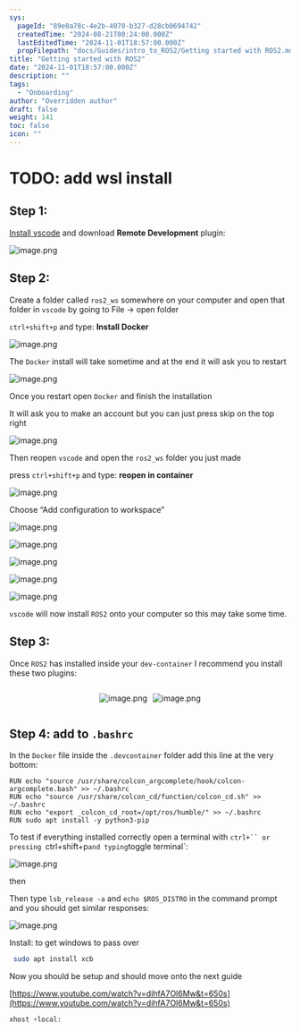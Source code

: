 ```yaml
---
sys:
  pageId: "89e0a78c-4e2b-4070-b327-d28cb0694742"
  createdTime: "2024-08-21T00:24:00.000Z"
  lastEditedTime: "2024-11-01T18:57:00.000Z"
  propFilepath: "docs/Guides/intro_to_ROS2/Getting started with ROS2.md"
title: "Getting started with ROS2"
date: "2024-11-01T18:57:00.000Z"
description: ""
tags:
  - "Onboarding"
author: "Overridden author"
draft: false
weight: 141
toc: false
icon: ""
---
```


# TODO: add wsl install

## Step 1:

[Install vscode](https://code.visualstudio.com/download) and download **Remote Development** plugin:

![image.png](https://prod-files-secure.s3.us-west-2.amazonaws.com/d518164a-d88e-44d1-a4ee-3adb3bd8bce0/efb52993-1881-4a40-b95e-6f020334f022/image.png?X-Amz-Algorithm=AWS4-HMAC-SHA256&X-Amz-Content-Sha256=UNSIGNED-PAYLOAD&X-Amz-Credential=ASIAZI2LB4664E2GSXXC%2F20250407%2Fus-west-2%2Fs3%2Faws4_request&X-Amz-Date=20250407T061255Z&X-Amz-Expires=3600&X-Amz-Security-Token=IQoJb3JpZ2luX2VjEN7%2F%2F%2F%2F%2F%2F%2F%2F%2F%2FwEaCXVzLXdlc3QtMiJIMEYCIQD18zfQlsNqz3gBBfmFRW5vlavO%2BZyDxMR0Sl2QtctMlgIhALsmeOapUYfMqJ9olkHK3YPrdlRZReXJxahoXZoe1Ee9Kv8DCFcQABoMNjM3NDIzMTgzODA1IgzsHOCAUmSbL9BPU5Eq3AMpdjtPQN8IaAGFVQ6H51ncbz0j64cB2Tb5Gqycum%2FDVZEzsj%2B36hkNdNz5fJshrwJcc4XINIuPCDlFlZRANPG56kQBdpI8GXSdLesPPlJ7SiXoJvvEAud0JjaXXs%2Bwd7LPcqBSxpEiwBaChjzHeWrX6kESvbnVcJcqNIP62BS20feJ%2Fv%2BER0SGiJeoyQMSZ4fcs8PFUyu0joxw6ZnsPW0AM1otC3xbTzSnlTlyapX8810fguJ1G71ApIE9qefS5n1EUEehxE9%2BaXAyS6G9XH0GtUJF9To0QHxa3%2Bot%2Bro4nDjbJkxEt9mYgf%2FBY2%2Fp5CR0io30mnwL8O0xON7f3wi9oaCIvc4OtcoTOmRMOfLxtR%2B7hJOZ5HPPdasCDjgdbdfWcPJSCCGZWqMvIoHkAJBAzVQbMQOr3iPPoBdONERktzx6JdOh5mm83HsT1Uo2JRncpXowBByIOMuHNbAHVPXj9l%2FzT%2FHfmWRmw1%2B7h9PPP2ZaPGbLzTLQx%2BG2fY9UD7lmgTo4yz%2FsTjjsNrCu5CP%2FE71cCI3lu2ajhaxz%2Bh7TK9cRbCUOdN1xckz%2BitIBOwc0jAv6aZBYMmOFnVD7kpU9e4ttp4JajHDUonfCMlsFgyfJyQs3897rCQo%2BDjDG0s2%2FBjqkAQCgB2LhDXqUWj5bTpHdRURy5gen7tkb%2Ff8jEFUAoUiupGhPEmR0uiuYjx9FgQA17La8ckYTOof9fUYRnmTjyJQW21tUx3wL6vv5LBLRWJCOlZ7ELV0tr%2BAauEMXkOn%2Fu9fDTfLdqYgvjP0qrkO7aCCvtIM0o%2BvwMdNOnEPX1D1iZOkQRl5E3B1iX426Uh14%2BKev0guYfZ00nny2AEAkF%2BFVMoQB&X-Amz-Signature=cd36d052a8aeec34ec45541f185c600ec4d937473d102124b0acfc3bb136551e&X-Amz-SignedHeaders=host&x-id=GetObject)

## Step 2:

Create a folder called `ros2_ws` somewhere on your computer and open that folder in `vscode` by going to File → open folder 

`ctrl+shift+p` and type: **Install Docker**

![image.png](https://prod-files-secure.s3.us-west-2.amazonaws.com/d518164a-d88e-44d1-a4ee-3adb3bd8bce0/2269dc0e-1cd5-47ff-bceb-c04ad9b2eab0/image.png?X-Amz-Algorithm=AWS4-HMAC-SHA256&X-Amz-Content-Sha256=UNSIGNED-PAYLOAD&X-Amz-Credential=ASIAZI2LB4664E2GSXXC%2F20250407%2Fus-west-2%2Fs3%2Faws4_request&X-Amz-Date=20250407T061255Z&X-Amz-Expires=3600&X-Amz-Security-Token=IQoJb3JpZ2luX2VjEN7%2F%2F%2F%2F%2F%2F%2F%2F%2F%2FwEaCXVzLXdlc3QtMiJIMEYCIQD18zfQlsNqz3gBBfmFRW5vlavO%2BZyDxMR0Sl2QtctMlgIhALsmeOapUYfMqJ9olkHK3YPrdlRZReXJxahoXZoe1Ee9Kv8DCFcQABoMNjM3NDIzMTgzODA1IgzsHOCAUmSbL9BPU5Eq3AMpdjtPQN8IaAGFVQ6H51ncbz0j64cB2Tb5Gqycum%2FDVZEzsj%2B36hkNdNz5fJshrwJcc4XINIuPCDlFlZRANPG56kQBdpI8GXSdLesPPlJ7SiXoJvvEAud0JjaXXs%2Bwd7LPcqBSxpEiwBaChjzHeWrX6kESvbnVcJcqNIP62BS20feJ%2Fv%2BER0SGiJeoyQMSZ4fcs8PFUyu0joxw6ZnsPW0AM1otC3xbTzSnlTlyapX8810fguJ1G71ApIE9qefS5n1EUEehxE9%2BaXAyS6G9XH0GtUJF9To0QHxa3%2Bot%2Bro4nDjbJkxEt9mYgf%2FBY2%2Fp5CR0io30mnwL8O0xON7f3wi9oaCIvc4OtcoTOmRMOfLxtR%2B7hJOZ5HPPdasCDjgdbdfWcPJSCCGZWqMvIoHkAJBAzVQbMQOr3iPPoBdONERktzx6JdOh5mm83HsT1Uo2JRncpXowBByIOMuHNbAHVPXj9l%2FzT%2FHfmWRmw1%2B7h9PPP2ZaPGbLzTLQx%2BG2fY9UD7lmgTo4yz%2FsTjjsNrCu5CP%2FE71cCI3lu2ajhaxz%2Bh7TK9cRbCUOdN1xckz%2BitIBOwc0jAv6aZBYMmOFnVD7kpU9e4ttp4JajHDUonfCMlsFgyfJyQs3897rCQo%2BDjDG0s2%2FBjqkAQCgB2LhDXqUWj5bTpHdRURy5gen7tkb%2Ff8jEFUAoUiupGhPEmR0uiuYjx9FgQA17La8ckYTOof9fUYRnmTjyJQW21tUx3wL6vv5LBLRWJCOlZ7ELV0tr%2BAauEMXkOn%2Fu9fDTfLdqYgvjP0qrkO7aCCvtIM0o%2BvwMdNOnEPX1D1iZOkQRl5E3B1iX426Uh14%2BKev0guYfZ00nny2AEAkF%2BFVMoQB&X-Amz-Signature=a83284b63c1399f65ee830507156859f8c1159848c272c21ee3d3e5c34a0829a&X-Amz-SignedHeaders=host&x-id=GetObject)

The `Docker` install will take sometime and at the end it will ask you to restart

![image.png](https://prod-files-secure.s3.us-west-2.amazonaws.com/d518164a-d88e-44d1-a4ee-3adb3bd8bce0/ed233f78-be33-4b1f-b89c-9c346c0e961e/image.png?X-Amz-Algorithm=AWS4-HMAC-SHA256&X-Amz-Content-Sha256=UNSIGNED-PAYLOAD&X-Amz-Credential=ASIAZI2LB4664E2GSXXC%2F20250407%2Fus-west-2%2Fs3%2Faws4_request&X-Amz-Date=20250407T061255Z&X-Amz-Expires=3600&X-Amz-Security-Token=IQoJb3JpZ2luX2VjEN7%2F%2F%2F%2F%2F%2F%2F%2F%2F%2FwEaCXVzLXdlc3QtMiJIMEYCIQD18zfQlsNqz3gBBfmFRW5vlavO%2BZyDxMR0Sl2QtctMlgIhALsmeOapUYfMqJ9olkHK3YPrdlRZReXJxahoXZoe1Ee9Kv8DCFcQABoMNjM3NDIzMTgzODA1IgzsHOCAUmSbL9BPU5Eq3AMpdjtPQN8IaAGFVQ6H51ncbz0j64cB2Tb5Gqycum%2FDVZEzsj%2B36hkNdNz5fJshrwJcc4XINIuPCDlFlZRANPG56kQBdpI8GXSdLesPPlJ7SiXoJvvEAud0JjaXXs%2Bwd7LPcqBSxpEiwBaChjzHeWrX6kESvbnVcJcqNIP62BS20feJ%2Fv%2BER0SGiJeoyQMSZ4fcs8PFUyu0joxw6ZnsPW0AM1otC3xbTzSnlTlyapX8810fguJ1G71ApIE9qefS5n1EUEehxE9%2BaXAyS6G9XH0GtUJF9To0QHxa3%2Bot%2Bro4nDjbJkxEt9mYgf%2FBY2%2Fp5CR0io30mnwL8O0xON7f3wi9oaCIvc4OtcoTOmRMOfLxtR%2B7hJOZ5HPPdasCDjgdbdfWcPJSCCGZWqMvIoHkAJBAzVQbMQOr3iPPoBdONERktzx6JdOh5mm83HsT1Uo2JRncpXowBByIOMuHNbAHVPXj9l%2FzT%2FHfmWRmw1%2B7h9PPP2ZaPGbLzTLQx%2BG2fY9UD7lmgTo4yz%2FsTjjsNrCu5CP%2FE71cCI3lu2ajhaxz%2Bh7TK9cRbCUOdN1xckz%2BitIBOwc0jAv6aZBYMmOFnVD7kpU9e4ttp4JajHDUonfCMlsFgyfJyQs3897rCQo%2BDjDG0s2%2FBjqkAQCgB2LhDXqUWj5bTpHdRURy5gen7tkb%2Ff8jEFUAoUiupGhPEmR0uiuYjx9FgQA17La8ckYTOof9fUYRnmTjyJQW21tUx3wL6vv5LBLRWJCOlZ7ELV0tr%2BAauEMXkOn%2Fu9fDTfLdqYgvjP0qrkO7aCCvtIM0o%2BvwMdNOnEPX1D1iZOkQRl5E3B1iX426Uh14%2BKev0guYfZ00nny2AEAkF%2BFVMoQB&X-Amz-Signature=f718272b74a5e3ba849b183292f397ddea0f57d3e9b84ac828565b0b3fe6a7b3&X-Amz-SignedHeaders=host&x-id=GetObject)

Once you restart open `Docker` and finish the installation

It will ask you to make an account but you can just press skip on the top right

![image.png](https://prod-files-secure.s3.us-west-2.amazonaws.com/d518164a-d88e-44d1-a4ee-3adb3bd8bce0/21010ad9-1659-4fd9-9f59-9932a09b2a3d/image.png?X-Amz-Algorithm=AWS4-HMAC-SHA256&X-Amz-Content-Sha256=UNSIGNED-PAYLOAD&X-Amz-Credential=ASIAZI2LB4664E2GSXXC%2F20250407%2Fus-west-2%2Fs3%2Faws4_request&X-Amz-Date=20250407T061255Z&X-Amz-Expires=3600&X-Amz-Security-Token=IQoJb3JpZ2luX2VjEN7%2F%2F%2F%2F%2F%2F%2F%2F%2F%2FwEaCXVzLXdlc3QtMiJIMEYCIQD18zfQlsNqz3gBBfmFRW5vlavO%2BZyDxMR0Sl2QtctMlgIhALsmeOapUYfMqJ9olkHK3YPrdlRZReXJxahoXZoe1Ee9Kv8DCFcQABoMNjM3NDIzMTgzODA1IgzsHOCAUmSbL9BPU5Eq3AMpdjtPQN8IaAGFVQ6H51ncbz0j64cB2Tb5Gqycum%2FDVZEzsj%2B36hkNdNz5fJshrwJcc4XINIuPCDlFlZRANPG56kQBdpI8GXSdLesPPlJ7SiXoJvvEAud0JjaXXs%2Bwd7LPcqBSxpEiwBaChjzHeWrX6kESvbnVcJcqNIP62BS20feJ%2Fv%2BER0SGiJeoyQMSZ4fcs8PFUyu0joxw6ZnsPW0AM1otC3xbTzSnlTlyapX8810fguJ1G71ApIE9qefS5n1EUEehxE9%2BaXAyS6G9XH0GtUJF9To0QHxa3%2Bot%2Bro4nDjbJkxEt9mYgf%2FBY2%2Fp5CR0io30mnwL8O0xON7f3wi9oaCIvc4OtcoTOmRMOfLxtR%2B7hJOZ5HPPdasCDjgdbdfWcPJSCCGZWqMvIoHkAJBAzVQbMQOr3iPPoBdONERktzx6JdOh5mm83HsT1Uo2JRncpXowBByIOMuHNbAHVPXj9l%2FzT%2FHfmWRmw1%2B7h9PPP2ZaPGbLzTLQx%2BG2fY9UD7lmgTo4yz%2FsTjjsNrCu5CP%2FE71cCI3lu2ajhaxz%2Bh7TK9cRbCUOdN1xckz%2BitIBOwc0jAv6aZBYMmOFnVD7kpU9e4ttp4JajHDUonfCMlsFgyfJyQs3897rCQo%2BDjDG0s2%2FBjqkAQCgB2LhDXqUWj5bTpHdRURy5gen7tkb%2Ff8jEFUAoUiupGhPEmR0uiuYjx9FgQA17La8ckYTOof9fUYRnmTjyJQW21tUx3wL6vv5LBLRWJCOlZ7ELV0tr%2BAauEMXkOn%2Fu9fDTfLdqYgvjP0qrkO7aCCvtIM0o%2BvwMdNOnEPX1D1iZOkQRl5E3B1iX426Uh14%2BKev0guYfZ00nny2AEAkF%2BFVMoQB&X-Amz-Signature=7cfea32b4db5f3d0889eb991825cd1e0ea6668be0b8358ad29bc9d36479ea778&X-Amz-SignedHeaders=host&x-id=GetObject)

Then reopen `vscode` and open the `ros2_ws` folder you just made

press `ctrl+shift+p` and type: **reopen in container**

![image.png](https://prod-files-secure.s3.us-west-2.amazonaws.com/d518164a-d88e-44d1-a4ee-3adb3bd8bce0/4e93b8c2-41ad-488c-8095-c74205196118/image.png?X-Amz-Algorithm=AWS4-HMAC-SHA256&X-Amz-Content-Sha256=UNSIGNED-PAYLOAD&X-Amz-Credential=ASIAZI2LB4664E2GSXXC%2F20250407%2Fus-west-2%2Fs3%2Faws4_request&X-Amz-Date=20250407T061255Z&X-Amz-Expires=3600&X-Amz-Security-Token=IQoJb3JpZ2luX2VjEN7%2F%2F%2F%2F%2F%2F%2F%2F%2F%2FwEaCXVzLXdlc3QtMiJIMEYCIQD18zfQlsNqz3gBBfmFRW5vlavO%2BZyDxMR0Sl2QtctMlgIhALsmeOapUYfMqJ9olkHK3YPrdlRZReXJxahoXZoe1Ee9Kv8DCFcQABoMNjM3NDIzMTgzODA1IgzsHOCAUmSbL9BPU5Eq3AMpdjtPQN8IaAGFVQ6H51ncbz0j64cB2Tb5Gqycum%2FDVZEzsj%2B36hkNdNz5fJshrwJcc4XINIuPCDlFlZRANPG56kQBdpI8GXSdLesPPlJ7SiXoJvvEAud0JjaXXs%2Bwd7LPcqBSxpEiwBaChjzHeWrX6kESvbnVcJcqNIP62BS20feJ%2Fv%2BER0SGiJeoyQMSZ4fcs8PFUyu0joxw6ZnsPW0AM1otC3xbTzSnlTlyapX8810fguJ1G71ApIE9qefS5n1EUEehxE9%2BaXAyS6G9XH0GtUJF9To0QHxa3%2Bot%2Bro4nDjbJkxEt9mYgf%2FBY2%2Fp5CR0io30mnwL8O0xON7f3wi9oaCIvc4OtcoTOmRMOfLxtR%2B7hJOZ5HPPdasCDjgdbdfWcPJSCCGZWqMvIoHkAJBAzVQbMQOr3iPPoBdONERktzx6JdOh5mm83HsT1Uo2JRncpXowBByIOMuHNbAHVPXj9l%2FzT%2FHfmWRmw1%2B7h9PPP2ZaPGbLzTLQx%2BG2fY9UD7lmgTo4yz%2FsTjjsNrCu5CP%2FE71cCI3lu2ajhaxz%2Bh7TK9cRbCUOdN1xckz%2BitIBOwc0jAv6aZBYMmOFnVD7kpU9e4ttp4JajHDUonfCMlsFgyfJyQs3897rCQo%2BDjDG0s2%2FBjqkAQCgB2LhDXqUWj5bTpHdRURy5gen7tkb%2Ff8jEFUAoUiupGhPEmR0uiuYjx9FgQA17La8ckYTOof9fUYRnmTjyJQW21tUx3wL6vv5LBLRWJCOlZ7ELV0tr%2BAauEMXkOn%2Fu9fDTfLdqYgvjP0qrkO7aCCvtIM0o%2BvwMdNOnEPX1D1iZOkQRl5E3B1iX426Uh14%2BKev0guYfZ00nny2AEAkF%2BFVMoQB&X-Amz-Signature=663babf68a986bb1e27c94329caad5946e863d4d3e80997bdaab9de3c6098192&X-Amz-SignedHeaders=host&x-id=GetObject)

Choose “Add configuration to workspace”

![image.png](https://prod-files-secure.s3.us-west-2.amazonaws.com/d518164a-d88e-44d1-a4ee-3adb3bd8bce0/9560b282-5060-4989-ba37-97e7b2c22476/image.png?X-Amz-Algorithm=AWS4-HMAC-SHA256&X-Amz-Content-Sha256=UNSIGNED-PAYLOAD&X-Amz-Credential=ASIAZI2LB4664E2GSXXC%2F20250407%2Fus-west-2%2Fs3%2Faws4_request&X-Amz-Date=20250407T061255Z&X-Amz-Expires=3600&X-Amz-Security-Token=IQoJb3JpZ2luX2VjEN7%2F%2F%2F%2F%2F%2F%2F%2F%2F%2FwEaCXVzLXdlc3QtMiJIMEYCIQD18zfQlsNqz3gBBfmFRW5vlavO%2BZyDxMR0Sl2QtctMlgIhALsmeOapUYfMqJ9olkHK3YPrdlRZReXJxahoXZoe1Ee9Kv8DCFcQABoMNjM3NDIzMTgzODA1IgzsHOCAUmSbL9BPU5Eq3AMpdjtPQN8IaAGFVQ6H51ncbz0j64cB2Tb5Gqycum%2FDVZEzsj%2B36hkNdNz5fJshrwJcc4XINIuPCDlFlZRANPG56kQBdpI8GXSdLesPPlJ7SiXoJvvEAud0JjaXXs%2Bwd7LPcqBSxpEiwBaChjzHeWrX6kESvbnVcJcqNIP62BS20feJ%2Fv%2BER0SGiJeoyQMSZ4fcs8PFUyu0joxw6ZnsPW0AM1otC3xbTzSnlTlyapX8810fguJ1G71ApIE9qefS5n1EUEehxE9%2BaXAyS6G9XH0GtUJF9To0QHxa3%2Bot%2Bro4nDjbJkxEt9mYgf%2FBY2%2Fp5CR0io30mnwL8O0xON7f3wi9oaCIvc4OtcoTOmRMOfLxtR%2B7hJOZ5HPPdasCDjgdbdfWcPJSCCGZWqMvIoHkAJBAzVQbMQOr3iPPoBdONERktzx6JdOh5mm83HsT1Uo2JRncpXowBByIOMuHNbAHVPXj9l%2FzT%2FHfmWRmw1%2B7h9PPP2ZaPGbLzTLQx%2BG2fY9UD7lmgTo4yz%2FsTjjsNrCu5CP%2FE71cCI3lu2ajhaxz%2Bh7TK9cRbCUOdN1xckz%2BitIBOwc0jAv6aZBYMmOFnVD7kpU9e4ttp4JajHDUonfCMlsFgyfJyQs3897rCQo%2BDjDG0s2%2FBjqkAQCgB2LhDXqUWj5bTpHdRURy5gen7tkb%2Ff8jEFUAoUiupGhPEmR0uiuYjx9FgQA17La8ckYTOof9fUYRnmTjyJQW21tUx3wL6vv5LBLRWJCOlZ7ELV0tr%2BAauEMXkOn%2Fu9fDTfLdqYgvjP0qrkO7aCCvtIM0o%2BvwMdNOnEPX1D1iZOkQRl5E3B1iX426Uh14%2BKev0guYfZ00nny2AEAkF%2BFVMoQB&X-Amz-Signature=aafb08320ef69434d4e0ca51d45601164e486de89fb7adb3f6526343a22fb080&X-Amz-SignedHeaders=host&x-id=GetObject)

![image.png](https://prod-files-secure.s3.us-west-2.amazonaws.com/d518164a-d88e-44d1-a4ee-3adb3bd8bce0/2ee63f81-886b-48e8-a553-dc6e5eac99e4/image.png?X-Amz-Algorithm=AWS4-HMAC-SHA256&X-Amz-Content-Sha256=UNSIGNED-PAYLOAD&X-Amz-Credential=ASIAZI2LB4664E2GSXXC%2F20250407%2Fus-west-2%2Fs3%2Faws4_request&X-Amz-Date=20250407T061255Z&X-Amz-Expires=3600&X-Amz-Security-Token=IQoJb3JpZ2luX2VjEN7%2F%2F%2F%2F%2F%2F%2F%2F%2F%2FwEaCXVzLXdlc3QtMiJIMEYCIQD18zfQlsNqz3gBBfmFRW5vlavO%2BZyDxMR0Sl2QtctMlgIhALsmeOapUYfMqJ9olkHK3YPrdlRZReXJxahoXZoe1Ee9Kv8DCFcQABoMNjM3NDIzMTgzODA1IgzsHOCAUmSbL9BPU5Eq3AMpdjtPQN8IaAGFVQ6H51ncbz0j64cB2Tb5Gqycum%2FDVZEzsj%2B36hkNdNz5fJshrwJcc4XINIuPCDlFlZRANPG56kQBdpI8GXSdLesPPlJ7SiXoJvvEAud0JjaXXs%2Bwd7LPcqBSxpEiwBaChjzHeWrX6kESvbnVcJcqNIP62BS20feJ%2Fv%2BER0SGiJeoyQMSZ4fcs8PFUyu0joxw6ZnsPW0AM1otC3xbTzSnlTlyapX8810fguJ1G71ApIE9qefS5n1EUEehxE9%2BaXAyS6G9XH0GtUJF9To0QHxa3%2Bot%2Bro4nDjbJkxEt9mYgf%2FBY2%2Fp5CR0io30mnwL8O0xON7f3wi9oaCIvc4OtcoTOmRMOfLxtR%2B7hJOZ5HPPdasCDjgdbdfWcPJSCCGZWqMvIoHkAJBAzVQbMQOr3iPPoBdONERktzx6JdOh5mm83HsT1Uo2JRncpXowBByIOMuHNbAHVPXj9l%2FzT%2FHfmWRmw1%2B7h9PPP2ZaPGbLzTLQx%2BG2fY9UD7lmgTo4yz%2FsTjjsNrCu5CP%2FE71cCI3lu2ajhaxz%2Bh7TK9cRbCUOdN1xckz%2BitIBOwc0jAv6aZBYMmOFnVD7kpU9e4ttp4JajHDUonfCMlsFgyfJyQs3897rCQo%2BDjDG0s2%2FBjqkAQCgB2LhDXqUWj5bTpHdRURy5gen7tkb%2Ff8jEFUAoUiupGhPEmR0uiuYjx9FgQA17La8ckYTOof9fUYRnmTjyJQW21tUx3wL6vv5LBLRWJCOlZ7ELV0tr%2BAauEMXkOn%2Fu9fDTfLdqYgvjP0qrkO7aCCvtIM0o%2BvwMdNOnEPX1D1iZOkQRl5E3B1iX426Uh14%2BKev0guYfZ00nny2AEAkF%2BFVMoQB&X-Amz-Signature=8cc51b896fd7bef2b6632ae7ae818b5ef99bf830c33e09367899cc8a125b42b0&X-Amz-SignedHeaders=host&x-id=GetObject)

![image.png](https://prod-files-secure.s3.us-west-2.amazonaws.com/d518164a-d88e-44d1-a4ee-3adb3bd8bce0/ae1580b2-b048-407e-aed9-b584224a7a04/image.png?X-Amz-Algorithm=AWS4-HMAC-SHA256&X-Amz-Content-Sha256=UNSIGNED-PAYLOAD&X-Amz-Credential=ASIAZI2LB4664E2GSXXC%2F20250407%2Fus-west-2%2Fs3%2Faws4_request&X-Amz-Date=20250407T061255Z&X-Amz-Expires=3600&X-Amz-Security-Token=IQoJb3JpZ2luX2VjEN7%2F%2F%2F%2F%2F%2F%2F%2F%2F%2FwEaCXVzLXdlc3QtMiJIMEYCIQD18zfQlsNqz3gBBfmFRW5vlavO%2BZyDxMR0Sl2QtctMlgIhALsmeOapUYfMqJ9olkHK3YPrdlRZReXJxahoXZoe1Ee9Kv8DCFcQABoMNjM3NDIzMTgzODA1IgzsHOCAUmSbL9BPU5Eq3AMpdjtPQN8IaAGFVQ6H51ncbz0j64cB2Tb5Gqycum%2FDVZEzsj%2B36hkNdNz5fJshrwJcc4XINIuPCDlFlZRANPG56kQBdpI8GXSdLesPPlJ7SiXoJvvEAud0JjaXXs%2Bwd7LPcqBSxpEiwBaChjzHeWrX6kESvbnVcJcqNIP62BS20feJ%2Fv%2BER0SGiJeoyQMSZ4fcs8PFUyu0joxw6ZnsPW0AM1otC3xbTzSnlTlyapX8810fguJ1G71ApIE9qefS5n1EUEehxE9%2BaXAyS6G9XH0GtUJF9To0QHxa3%2Bot%2Bro4nDjbJkxEt9mYgf%2FBY2%2Fp5CR0io30mnwL8O0xON7f3wi9oaCIvc4OtcoTOmRMOfLxtR%2B7hJOZ5HPPdasCDjgdbdfWcPJSCCGZWqMvIoHkAJBAzVQbMQOr3iPPoBdONERktzx6JdOh5mm83HsT1Uo2JRncpXowBByIOMuHNbAHVPXj9l%2FzT%2FHfmWRmw1%2B7h9PPP2ZaPGbLzTLQx%2BG2fY9UD7lmgTo4yz%2FsTjjsNrCu5CP%2FE71cCI3lu2ajhaxz%2Bh7TK9cRbCUOdN1xckz%2BitIBOwc0jAv6aZBYMmOFnVD7kpU9e4ttp4JajHDUonfCMlsFgyfJyQs3897rCQo%2BDjDG0s2%2FBjqkAQCgB2LhDXqUWj5bTpHdRURy5gen7tkb%2Ff8jEFUAoUiupGhPEmR0uiuYjx9FgQA17La8ckYTOof9fUYRnmTjyJQW21tUx3wL6vv5LBLRWJCOlZ7ELV0tr%2BAauEMXkOn%2Fu9fDTfLdqYgvjP0qrkO7aCCvtIM0o%2BvwMdNOnEPX1D1iZOkQRl5E3B1iX426Uh14%2BKev0guYfZ00nny2AEAkF%2BFVMoQB&X-Amz-Signature=7d1b121b19c22c23a122c9dd9fa1e827b86401a59ae6fc319c407a0f23096588&X-Amz-SignedHeaders=host&x-id=GetObject)

![image.png](https://prod-files-secure.s3.us-west-2.amazonaws.com/d518164a-d88e-44d1-a4ee-3adb3bd8bce0/53255b28-f75e-430f-b9e3-c0ac8577e42b/image.png?X-Amz-Algorithm=AWS4-HMAC-SHA256&X-Amz-Content-Sha256=UNSIGNED-PAYLOAD&X-Amz-Credential=ASIAZI2LB4664E2GSXXC%2F20250407%2Fus-west-2%2Fs3%2Faws4_request&X-Amz-Date=20250407T061255Z&X-Amz-Expires=3600&X-Amz-Security-Token=IQoJb3JpZ2luX2VjEN7%2F%2F%2F%2F%2F%2F%2F%2F%2F%2FwEaCXVzLXdlc3QtMiJIMEYCIQD18zfQlsNqz3gBBfmFRW5vlavO%2BZyDxMR0Sl2QtctMlgIhALsmeOapUYfMqJ9olkHK3YPrdlRZReXJxahoXZoe1Ee9Kv8DCFcQABoMNjM3NDIzMTgzODA1IgzsHOCAUmSbL9BPU5Eq3AMpdjtPQN8IaAGFVQ6H51ncbz0j64cB2Tb5Gqycum%2FDVZEzsj%2B36hkNdNz5fJshrwJcc4XINIuPCDlFlZRANPG56kQBdpI8GXSdLesPPlJ7SiXoJvvEAud0JjaXXs%2Bwd7LPcqBSxpEiwBaChjzHeWrX6kESvbnVcJcqNIP62BS20feJ%2Fv%2BER0SGiJeoyQMSZ4fcs8PFUyu0joxw6ZnsPW0AM1otC3xbTzSnlTlyapX8810fguJ1G71ApIE9qefS5n1EUEehxE9%2BaXAyS6G9XH0GtUJF9To0QHxa3%2Bot%2Bro4nDjbJkxEt9mYgf%2FBY2%2Fp5CR0io30mnwL8O0xON7f3wi9oaCIvc4OtcoTOmRMOfLxtR%2B7hJOZ5HPPdasCDjgdbdfWcPJSCCGZWqMvIoHkAJBAzVQbMQOr3iPPoBdONERktzx6JdOh5mm83HsT1Uo2JRncpXowBByIOMuHNbAHVPXj9l%2FzT%2FHfmWRmw1%2B7h9PPP2ZaPGbLzTLQx%2BG2fY9UD7lmgTo4yz%2FsTjjsNrCu5CP%2FE71cCI3lu2ajhaxz%2Bh7TK9cRbCUOdN1xckz%2BitIBOwc0jAv6aZBYMmOFnVD7kpU9e4ttp4JajHDUonfCMlsFgyfJyQs3897rCQo%2BDjDG0s2%2FBjqkAQCgB2LhDXqUWj5bTpHdRURy5gen7tkb%2Ff8jEFUAoUiupGhPEmR0uiuYjx9FgQA17La8ckYTOof9fUYRnmTjyJQW21tUx3wL6vv5LBLRWJCOlZ7ELV0tr%2BAauEMXkOn%2Fu9fDTfLdqYgvjP0qrkO7aCCvtIM0o%2BvwMdNOnEPX1D1iZOkQRl5E3B1iX426Uh14%2BKev0guYfZ00nny2AEAkF%2BFVMoQB&X-Amz-Signature=389efd40383c955e5d784a8aef8b7856da96cf2154eb8eb3c02a143e4b708a84&X-Amz-SignedHeaders=host&x-id=GetObject)

![image.png](https://prod-files-secure.s3.us-west-2.amazonaws.com/d518164a-d88e-44d1-a4ee-3adb3bd8bce0/7c562767-5af9-4ffb-97d1-327bcdf4ee00/image.png?X-Amz-Algorithm=AWS4-HMAC-SHA256&X-Amz-Content-Sha256=UNSIGNED-PAYLOAD&X-Amz-Credential=ASIAZI2LB4664E2GSXXC%2F20250407%2Fus-west-2%2Fs3%2Faws4_request&X-Amz-Date=20250407T061255Z&X-Amz-Expires=3600&X-Amz-Security-Token=IQoJb3JpZ2luX2VjEN7%2F%2F%2F%2F%2F%2F%2F%2F%2F%2FwEaCXVzLXdlc3QtMiJIMEYCIQD18zfQlsNqz3gBBfmFRW5vlavO%2BZyDxMR0Sl2QtctMlgIhALsmeOapUYfMqJ9olkHK3YPrdlRZReXJxahoXZoe1Ee9Kv8DCFcQABoMNjM3NDIzMTgzODA1IgzsHOCAUmSbL9BPU5Eq3AMpdjtPQN8IaAGFVQ6H51ncbz0j64cB2Tb5Gqycum%2FDVZEzsj%2B36hkNdNz5fJshrwJcc4XINIuPCDlFlZRANPG56kQBdpI8GXSdLesPPlJ7SiXoJvvEAud0JjaXXs%2Bwd7LPcqBSxpEiwBaChjzHeWrX6kESvbnVcJcqNIP62BS20feJ%2Fv%2BER0SGiJeoyQMSZ4fcs8PFUyu0joxw6ZnsPW0AM1otC3xbTzSnlTlyapX8810fguJ1G71ApIE9qefS5n1EUEehxE9%2BaXAyS6G9XH0GtUJF9To0QHxa3%2Bot%2Bro4nDjbJkxEt9mYgf%2FBY2%2Fp5CR0io30mnwL8O0xON7f3wi9oaCIvc4OtcoTOmRMOfLxtR%2B7hJOZ5HPPdasCDjgdbdfWcPJSCCGZWqMvIoHkAJBAzVQbMQOr3iPPoBdONERktzx6JdOh5mm83HsT1Uo2JRncpXowBByIOMuHNbAHVPXj9l%2FzT%2FHfmWRmw1%2B7h9PPP2ZaPGbLzTLQx%2BG2fY9UD7lmgTo4yz%2FsTjjsNrCu5CP%2FE71cCI3lu2ajhaxz%2Bh7TK9cRbCUOdN1xckz%2BitIBOwc0jAv6aZBYMmOFnVD7kpU9e4ttp4JajHDUonfCMlsFgyfJyQs3897rCQo%2BDjDG0s2%2FBjqkAQCgB2LhDXqUWj5bTpHdRURy5gen7tkb%2Ff8jEFUAoUiupGhPEmR0uiuYjx9FgQA17La8ckYTOof9fUYRnmTjyJQW21tUx3wL6vv5LBLRWJCOlZ7ELV0tr%2BAauEMXkOn%2Fu9fDTfLdqYgvjP0qrkO7aCCvtIM0o%2BvwMdNOnEPX1D1iZOkQRl5E3B1iX426Uh14%2BKev0guYfZ00nny2AEAkF%2BFVMoQB&X-Amz-Signature=985bdaddc8ebc911b9d68234b0722b2a4f5f9e1e612cb3212006ef85c9d4780b&X-Amz-SignedHeaders=host&x-id=GetObject)

`vscode` will now install `ROS2` onto your computer so this may take some time.

## Step 3:

Once `ROS2` has installed inside your `dev-container` I recommend you install these two plugins:

<div style="display: flex;flex-direction: row; column-gap:10px; max-width: 630px;justify-content: center;">
<div>

![image.png](https://prod-files-secure.s3.us-west-2.amazonaws.com/d518164a-d88e-44d1-a4ee-3adb3bd8bce0/3fc3d550-5a54-4ba1-ba6b-faa01cdb7369/image.png?X-Amz-Algorithm=AWS4-HMAC-SHA256&X-Amz-Content-Sha256=UNSIGNED-PAYLOAD&X-Amz-Credential=ASIAZI2LB4663LBDL62Q%2F20250407%2Fus-west-2%2Fs3%2Faws4_request&X-Amz-Date=20250407T061257Z&X-Amz-Expires=3600&X-Amz-Security-Token=IQoJb3JpZ2luX2VjEN7%2F%2F%2F%2F%2F%2F%2F%2F%2F%2FwEaCXVzLXdlc3QtMiJGMEQCIEe9B83s%2Fx5j7HMDtpzXrDpTIqvuX%2FHIhP%2Fs6LaCH6LbAiBel7skR62QdkpuJMgEMH3gM2yQf0uqegtpBqvR8BfoxCr%2FAwhXEAAaDDYzNzQyMzE4MzgwNSIMdd2L34mPtEnQrFv9KtwDvEGDhbpQQ7AaKaq6ZQF%2F8JqpXkcLOh6ClqBv6HX7d6H%2BbOe1blAN02QUwumG45bvFrzw4SAIIk718sfHCppcCj4CUX2tTF9QObWyeAIUOraSHfONE0O1X6QwxxS%2BTUuuyl4ZEwEA5wdApEhcn%2BBY6ikS68arlTWY83S%2F%2FApAMngtSsboKT9oVDRz4aZCz9Fhv6dGTgMtbgAD7c5sJ4AGuw%2Bb3dyvq5x2G1XqXfXMys7gPW4q84wk6LKM3cRhJdi6IoasGtAk935xFEY66TK0dJ6Hta9EKnEkBQdGuhg240Iu6LJDRFWrNUqYpMR74QYBXdAiXwwS%2By4vGGo8qPoiidcDOjrsL3HUCMsgx%2BdtsidWP8VgacjQ1oDce7bOYH7WvSPl01VN6MwHR7YB8RFHKNrZMkCAqPRRF7vlHCBRc%2F39lQcCgfUsCwrL%2Fv4cETMtgqJoWXZYki%2Fg211XUJbYicPHzVZyXuYxDEBLFeI0FM4jHXxPCBsiajU%2F2lgIrW56vL2pFnVPEU7vAgLB2WNgmu2G3m9FmUgb2HSe7SahZ4tLWuaAIJK9BuHDL41qfTpdUiOVvZNYxLqYvM3d9U%2FAIx%2B5thf4uakFim6WbqoWUEUkqMz%2B%2FIu68TDX88EwvNLNvwY6pgH817sXVpUC9JvUh5hW12tkHTjh7hqiCV8yxGyLabW0l0e9T7DXaJEN4bsTK6aDywOCU%2FjlUXIJ57sHXO39l0PSkCag60lSlb7ufDMHgI7lSni%2FZ76d1Pkbty73G6b5Qis%2FN8u9sY6VP1b36Gi3sW8sqOZBPhuFKZ9JflLDJRFM%2B6R7k6OoEOpIeD4i2VGgedGO%2BHL31R5XaQrn2eCdSWorixi1ykXj&X-Amz-Signature=cb9ebcacc67b6bd1a42397ef26c33560b5c06b471eed79f92c29f62aa479a5f5&X-Amz-SignedHeaders=host&x-id=GetObject)

</div>
<div>

![image.png](https://prod-files-secure.s3.us-west-2.amazonaws.com/d518164a-d88e-44d1-a4ee-3adb3bd8bce0/d994cc66-13c2-4093-a5a3-f84cf4601a82/image.png?X-Amz-Algorithm=AWS4-HMAC-SHA256&X-Amz-Content-Sha256=UNSIGNED-PAYLOAD&X-Amz-Credential=ASIAZI2LB4663MMXQO2F%2F20250407%2Fus-west-2%2Fs3%2Faws4_request&X-Amz-Date=20250407T061258Z&X-Amz-Expires=3600&X-Amz-Security-Token=IQoJb3JpZ2luX2VjEN7%2F%2F%2F%2F%2F%2F%2F%2F%2F%2FwEaCXVzLXdlc3QtMiJGMEQCIBwIiVXuJxgo%2BX9GtF4c6jw3r9%2F3Lc37qtrCZUm3k36FAiArjV3sxRiuB%2FrbWIU93XwObGlYAUwcxiB9Pk5XGjlK7ir%2FAwhXEAAaDDYzNzQyMzE4MzgwNSIMk3e5FGUQHCNVsALrKtwDEZRJvACkjeOjIS3YUyXtAYtUTEu6Zm6%2FNjOCOZdDyv2nTwaGT4lyViVp7f2WyrjkyL0G2CeiWavPtHejsigSdik6utCFFNibA0DBi9IP0DB5Ts8qIhPux3duHeHzMgrMuRsSKXvni4iOCGVAhdk%2FfgwJ6qpLeH9k6vo6XsoJ%2B1FqK9omN2825kQDzCrTfrdVlB9WTemZmMKaL6M%2FjAmzUKd9fufBfSK7tV1KkZ4KNn4rBYppSBZreaRxGxFbLlKlhvpjhhNVHDSRgx7C1PM9zWCyI9r1Y7%2FDz%2F5pE563qUPwEpMSH8nNNAo134UoJf6mU6Obot4meJyCgHNTlplZG%2FIg1TcqsY7r8JULs5whlAj0agdmrR5DEHwMuql8ZNAvAS0qVcU3oGmDjNjF97wKYuhy6FdLFznVHJi7%2BdxrOxXjfqsh8CKk8Q9M9v20QujHgFpMGjzXYZXhYw7D6%2BYemb0PzYxfFB0nEP%2BjNbzfsvxt0yejj2S5WEVgBdSshvlVunPiTwlDumjBBS%2FVFKq8Q5e7eX%2FuOPY4nBvcyI%2BOFLnN4VhvJvjwFt1ACVEekAFWGkBD0OdCySIN15oV%2FOn6v6v2bdGf5w8ZQF3%2BbegdtMvYOfqm8sRWA%2BLjPqsw8dHNvwY6pgELk16myy1DHsgIbOyqvwwk5jJGTUVyivEfeNYmtiiMPkxgJhl9yWO7aIMtwwAgoDJ7onRIfgcHwS1rBfzyWJ8yOBn3ONuBDMqGDoWQrh2jotXQI8FFYnJpNl%2FJip9%2BY5T5Uwxo9G7JAeKE9KRKFfPdnmcs5ukGwN4Mrw6Zv%2B%2BHTGTNATXFeecDQaa3aVcSzZ8aCMS8YTwIQIhyAiHug72kI%2FgAVvDX&X-Amz-Signature=dd0bcc1f329b110f27b377194956ff9df41bdb9bc886b6ed57f05e4331fdf912&X-Amz-SignedHeaders=host&x-id=GetObject)

</div>
</div>

## Step 4: add to `.bashrc`

In the `Docker` file inside the `.devcontainer` folder add this line at the very bottom: 

```docker
RUN echo "source /usr/share/colcon_argcomplete/hook/colcon-argcomplete.bash" >> ~/.bashrc
RUN echo "source /usr/share/colcon_cd/function/colcon_cd.sh" >> ~/.bashrc
RUN echo "export _colcon_cd_root=/opt/ros/humble/" >> ~/.bashrc
RUN sudo apt install -y python3-pip 
```

To test if everything installed correctly open a terminal with `ctrl+`` or pressing `ctrl+shift+p` and typing `toggle terminal`:

![image.png](https://prod-files-secure.s3.us-west-2.amazonaws.com/d518164a-d88e-44d1-a4ee-3adb3bd8bce0/6a4943d8-b04e-4c02-9a58-775f3384d1a5/image.png?X-Amz-Algorithm=AWS4-HMAC-SHA256&X-Amz-Content-Sha256=UNSIGNED-PAYLOAD&X-Amz-Credential=ASIAZI2LB4664E2GSXXC%2F20250407%2Fus-west-2%2Fs3%2Faws4_request&X-Amz-Date=20250407T061255Z&X-Amz-Expires=3600&X-Amz-Security-Token=IQoJb3JpZ2luX2VjEN7%2F%2F%2F%2F%2F%2F%2F%2F%2F%2FwEaCXVzLXdlc3QtMiJIMEYCIQD18zfQlsNqz3gBBfmFRW5vlavO%2BZyDxMR0Sl2QtctMlgIhALsmeOapUYfMqJ9olkHK3YPrdlRZReXJxahoXZoe1Ee9Kv8DCFcQABoMNjM3NDIzMTgzODA1IgzsHOCAUmSbL9BPU5Eq3AMpdjtPQN8IaAGFVQ6H51ncbz0j64cB2Tb5Gqycum%2FDVZEzsj%2B36hkNdNz5fJshrwJcc4XINIuPCDlFlZRANPG56kQBdpI8GXSdLesPPlJ7SiXoJvvEAud0JjaXXs%2Bwd7LPcqBSxpEiwBaChjzHeWrX6kESvbnVcJcqNIP62BS20feJ%2Fv%2BER0SGiJeoyQMSZ4fcs8PFUyu0joxw6ZnsPW0AM1otC3xbTzSnlTlyapX8810fguJ1G71ApIE9qefS5n1EUEehxE9%2BaXAyS6G9XH0GtUJF9To0QHxa3%2Bot%2Bro4nDjbJkxEt9mYgf%2FBY2%2Fp5CR0io30mnwL8O0xON7f3wi9oaCIvc4OtcoTOmRMOfLxtR%2B7hJOZ5HPPdasCDjgdbdfWcPJSCCGZWqMvIoHkAJBAzVQbMQOr3iPPoBdONERktzx6JdOh5mm83HsT1Uo2JRncpXowBByIOMuHNbAHVPXj9l%2FzT%2FHfmWRmw1%2B7h9PPP2ZaPGbLzTLQx%2BG2fY9UD7lmgTo4yz%2FsTjjsNrCu5CP%2FE71cCI3lu2ajhaxz%2Bh7TK9cRbCUOdN1xckz%2BitIBOwc0jAv6aZBYMmOFnVD7kpU9e4ttp4JajHDUonfCMlsFgyfJyQs3897rCQo%2BDjDG0s2%2FBjqkAQCgB2LhDXqUWj5bTpHdRURy5gen7tkb%2Ff8jEFUAoUiupGhPEmR0uiuYjx9FgQA17La8ckYTOof9fUYRnmTjyJQW21tUx3wL6vv5LBLRWJCOlZ7ELV0tr%2BAauEMXkOn%2Fu9fDTfLdqYgvjP0qrkO7aCCvtIM0o%2BvwMdNOnEPX1D1iZOkQRl5E3B1iX426Uh14%2BKev0guYfZ00nny2AEAkF%2BFVMoQB&X-Amz-Signature=78bc28e2f4a102cbe4be0b9fba3a5ebc5a1af238095344711de2bf01b212b68c&X-Amz-SignedHeaders=host&x-id=GetObject)

then 

Then type `lsb_release -a` and `echo $ROS_DISTRO` in the command prompt and you should get similar responses:

![image.png](https://prod-files-secure.s3.us-west-2.amazonaws.com/d518164a-d88e-44d1-a4ee-3adb3bd8bce0/3e635dec-a805-4e85-8b9e-d000e5b71a4e/image.png?X-Amz-Algorithm=AWS4-HMAC-SHA256&X-Amz-Content-Sha256=UNSIGNED-PAYLOAD&X-Amz-Credential=ASIAZI2LB4664E2GSXXC%2F20250407%2Fus-west-2%2Fs3%2Faws4_request&X-Amz-Date=20250407T061255Z&X-Amz-Expires=3600&X-Amz-Security-Token=IQoJb3JpZ2luX2VjEN7%2F%2F%2F%2F%2F%2F%2F%2F%2F%2FwEaCXVzLXdlc3QtMiJIMEYCIQD18zfQlsNqz3gBBfmFRW5vlavO%2BZyDxMR0Sl2QtctMlgIhALsmeOapUYfMqJ9olkHK3YPrdlRZReXJxahoXZoe1Ee9Kv8DCFcQABoMNjM3NDIzMTgzODA1IgzsHOCAUmSbL9BPU5Eq3AMpdjtPQN8IaAGFVQ6H51ncbz0j64cB2Tb5Gqycum%2FDVZEzsj%2B36hkNdNz5fJshrwJcc4XINIuPCDlFlZRANPG56kQBdpI8GXSdLesPPlJ7SiXoJvvEAud0JjaXXs%2Bwd7LPcqBSxpEiwBaChjzHeWrX6kESvbnVcJcqNIP62BS20feJ%2Fv%2BER0SGiJeoyQMSZ4fcs8PFUyu0joxw6ZnsPW0AM1otC3xbTzSnlTlyapX8810fguJ1G71ApIE9qefS5n1EUEehxE9%2BaXAyS6G9XH0GtUJF9To0QHxa3%2Bot%2Bro4nDjbJkxEt9mYgf%2FBY2%2Fp5CR0io30mnwL8O0xON7f3wi9oaCIvc4OtcoTOmRMOfLxtR%2B7hJOZ5HPPdasCDjgdbdfWcPJSCCGZWqMvIoHkAJBAzVQbMQOr3iPPoBdONERktzx6JdOh5mm83HsT1Uo2JRncpXowBByIOMuHNbAHVPXj9l%2FzT%2FHfmWRmw1%2B7h9PPP2ZaPGbLzTLQx%2BG2fY9UD7lmgTo4yz%2FsTjjsNrCu5CP%2FE71cCI3lu2ajhaxz%2Bh7TK9cRbCUOdN1xckz%2BitIBOwc0jAv6aZBYMmOFnVD7kpU9e4ttp4JajHDUonfCMlsFgyfJyQs3897rCQo%2BDjDG0s2%2FBjqkAQCgB2LhDXqUWj5bTpHdRURy5gen7tkb%2Ff8jEFUAoUiupGhPEmR0uiuYjx9FgQA17La8ckYTOof9fUYRnmTjyJQW21tUx3wL6vv5LBLRWJCOlZ7ELV0tr%2BAauEMXkOn%2Fu9fDTfLdqYgvjP0qrkO7aCCvtIM0o%2BvwMdNOnEPX1D1iZOkQRl5E3B1iX426Uh14%2BKev0guYfZ00nny2AEAkF%2BFVMoQB&X-Amz-Signature=4dad09eca7bd63f60d0db234c6780ac862b3571936828fd0c922b85040e12050&X-Amz-SignedHeaders=host&x-id=GetObject)

Install:  to get windows to pass over

```bash
 sudo apt install xcb
```

Now you should be setup and should move onto the next guide 

[https://www.youtube.com/watch?v=dihfA7Ol6Mw&t=650s](https://www.youtube.com/watch?v=dihfA7Ol6Mw&t=650s)

```python
xhost +local:
```
